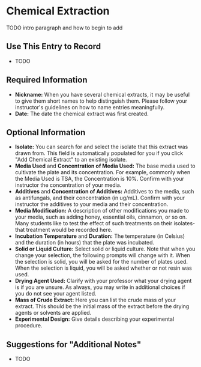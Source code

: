 # Chemical Extraction

TODO intro paragraph and how to begin to add

## Use This Entry to Record

- TODO

## Required Information

- **Nickname:** When you have several chemical extracts, it may be useful to give them short names to help distinguish them. Please follow your instructor's guidelines on how to name entries meaningfully.
- **Date:** The date the chemical extract was first created.


## Optional Information

- **Isolate:** You can search for and select the isolate that this extract was drawn from. This field is automatically populated for you if you click "Add Chemical Extract" to an existing isolate.
- **Media Used** and **Concentration of Media Used:** The base media used to cultivate the plate and its concentration. For example, commonly when the Media Used is TSA, the Concentration is 10%. Confirm with your instructor the concentration of your media.
- **Additives** and **Concentration of Additives:** Additives to the media, such as antifungals, and their concentration (in ug/mL). Confirm with your instructor the additives to your media and their concentration.
- **Media Modification:** A description of other modifications you made to your media, such as adding honey, essential oils, cinnamon, or so on. Many students like to test the effect of such treatments on their isolates- that treatment would be recorded here.
- **Incubation Temperature** and **Duration:** The temperature (in Celsius) and the duration (in hours) that the plate was incubated.
- **Solid or Liquid Culture:** Select solid or liquid culture. Note that when you change your selection, the following prompts will change with it. When the selection is solid, you will be asked for the number of plates used. When the selection is liquid, you will be asked whether or not resin was used.
- **Drying Agent Used:** Clarify with your professor what your drying agent is if you are unsure. As always, you may write in additional choices if you do not see your agent listed. 
- **Mass of Crude Extract:** Here you can list the crude mass of your extract. This should be the initial mass of the extract before the drying agents or solvents are applied.
- **Experimental Design:** Give details describing your experimental procedure.


## Suggestions for "Additional Notes"

- TODO
